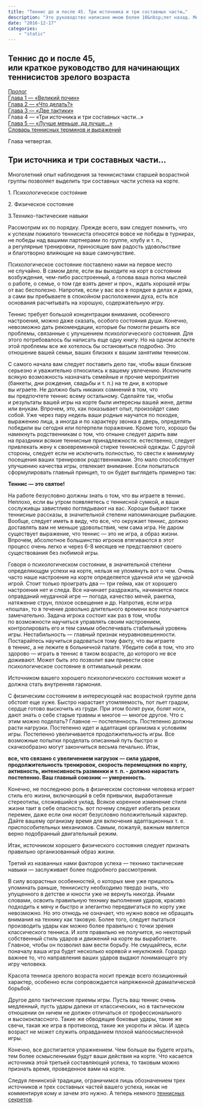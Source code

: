 ```yaml
---
title: "Теннис до и после 45. Три источника и три составных части…"
description: "Это руководство написано мною более 10&nbsp;лет назад. Менялись президенты страны, появились новые лидеры в&nbsp;теннисе, ушли старые, но в&nbsp;игре-то ничего не&nbsp;изменилось. Я&nbsp;просмотрел написанное мною и&nbsp;не&nbsp;стал ничего менять. И&nbsp;хотя писал&nbsp;я это руководство для совершенно конкретного человека, надеюсь, что кому-то будет полезно с&nbsp;ним ознакомиться"
date: "2016-12-17"
categories:
    - "static"
---
```


<h2>Теннис до и после 45,<br />или краткое руководство для начинающих теннисистов зрелого возраста</h2>
<p><a href="[~39~]">Пролог</a><br /><a href="[~42~]">Глава 1 &mdash; &laquo;Великий почин&raquo;</a><br /><a href="[~43~]">Глава 2 &mdash; &laquo;Что делать?&raquo;</a><br /><a href="[~44~]">Глава 3 &mdash; &laquo;Две тактики&raquo;</a><br />Глава 4 &mdash; &laquo;Три источника и три составных части&hellip;&raquo;<br /><a href="[~46~]">Глава 5 &mdash; &laquo;Лучше меньше, да лучше&hellip;&raquo;</a><br /><a href="[~47~]">Словарь теннисных терминов и выражений</a></p>
<p>Глава четвертая.</p>
<h2>Три источника и три составных части&hellip;</h2>
<p>Многолетний опыт наблюдения за&nbsp;теннисистами старшей возрастной группы позволяет выделить три составных части успеха на&nbsp;корте.</p>
<p>1. Психологическое состояние</p>
<p>2. Физическое состояние</p>
<p>3.Технико-тактические навыки</p>
<p>Рассмотрим их&nbsp;по&nbsp;порядку. Прежде всего, вам следует помнить, что к&nbsp;успехам пожилого теннисиста относятся вовсе не&nbsp;победы в&nbsp;турнирах, не&nbsp;победы над вашими партнерами по&nbsp;группе, клубу и т. п., а&nbsp;регулярные тренировки, приносящие вам радость удовольствие и&nbsp;благотворно влияющие на&nbsp;ваше самочувствие.</p>
<p>Психологическое состояние поставлено нами на&nbsp;первое место не&nbsp;случайно. В самом деле, если вы&nbsp;выходите на&nbsp;корт в&nbsp;состоянии возбуждения, чем-либо расстроенный, a&nbsp;голова ваша полна мыслей o&nbsp;работе, о&nbsp;семье, o&nbsp;том где взять денег и&nbsp;проч., ждать xopoшей игры от&nbsp;вас бесполезно. Напротив, если y&nbsp;вас все в&nbsp;порядке в&nbsp;делах и&nbsp;дома, а&nbsp;сами вы&nbsp;пребываете в&nbsp;спокойном расположении духа, есть все основания расчитывать на&nbsp;хорошую, содержательную игру.</p>
<p>Теннис требует большой концентрации внимания, особенного настроения, можно даже сказать, особого состояния души. Конечно, невозможно дать рекомендации, которые&nbsp;бы помогли решить все проблемы, связанные c&nbsp;улучшением психологического состояния. Для этого потребовалось&nbsp;бы написать еще одну книгу. Но на&nbsp;одном аспекте этой проблемы все&nbsp;же хотелось&nbsp;бы остановиться подробно. Это отношение вашей семьи, ваших близких к&nbsp;вашим занятиям теннисом.</p>
<p>С самого начала вам следует поставить дeло так, чтобы ваши близкие серьезно и&nbsp;уважительно относились к&nbsp;вашему увлечению. Исключите всякую возможность назначать семейные и&nbsp;прочие мероприятия (банкеты, дни рождения, свадьбы и т. п.) на&nbsp;те&nbsp;дни, в&nbsp;которые вы&nbsp;играете. Не должно быть никаких сомнений в&nbsp;том, что вы&nbsp;предпочтете теннис всему остальному. Сделайте так, чтобы и&nbsp;результаты вашей игры на&nbsp;корте были интересны вашей жене, детям или внукам. Впрочем, это, как показывает опыт, произойдет само собой. Уже через пару недель ваши родные научатся по&nbsp;походке, выражению лица, a&nbsp;иногда и&nbsp;по&nbsp;характеру звонка в&nbsp;дверь, опредeлять победили вы&nbsp;сегодня или потерпели поражение. Кроме того, хорошо&nbsp;бы намекнуть родственникам o&nbsp;том, что отныне следует дарить вам на&nbsp;праздники всякие теннисные принадлежности. естественно, следует привлекать жену к&nbsp;своевременной стирке теннисной одeжды. С другой стороны, следует если не&nbsp;исключить полностью, то&nbsp;свести к&nbsp;минимуму посещения ваших тренировок родственниками. Это мало способствует улучшению качества игры, отвлекает внимание. Если попытаться сформулировать главный принцип, то&nbsp;он&nbsp;будет выглядеть примерно так:</p>
<p></p>
<p></p>
<p><strong> Теннис&nbsp;&mdash; это святое!</strong></p>
<p>На работе безусловно должны знать o том, что вы играете в теннис. Неплохо, если вы утром появляетесь c теннисной сумкой, и ваши сослуживцы завистливо поглядывают на вас. Хороши бывают также теннисные рассказы, в значительной степени напоминающие рыбацкие. Вообще, следует иметь в виду, что все, что окружает теннис, должно доставлять вам не меньше удовольствия, чем сама игра. Не даром существует выражение, что теннис &mdash; это не игра, a образ жизни. Впрочем, абсолютное большинство игроков втягиваются в этот процесс очень легко и через 6-8 месяцев не представляют своего существования без любимой игры.</p>
<p>Говоря o&nbsp;психологическом состоянии, в&nbsp;значительной степени определяющgм успехи на&nbsp;корте, нельзя не&nbsp;упомянуть вот o&nbsp;чем. Очень часто наше настроение на&nbsp;корте определяется удачной или не&nbsp;удачной игрой. Стоит только проиграть два&nbsp;&mdash; три гейма, как от&nbsp;хорошего настроения нет и&nbsp;следа. Все начинает раздражать, начинается поиск оправданий неудачной игре&nbsp;&mdash; погода, качество мячей, ракетка, натяжение струн, плохое освещение и&nbsp;др. Напротив, если игра<span style="margin-right: 0.44em;"> </span><span style="margin-left: -0.44em;">&laquo;</span>пошла&raquo;, то&nbsp;в&nbsp;течение довольно длительного времени все получается замечательно. Задача игрока состоит как раз в&nbsp;том, чтобы по&nbsp;возможности научиться управлять своим настроением, контролировать его и&nbsp;тем самым обеспечивать стабильный уровень игры. Нестабильность&nbsp;&mdash; главный признак неуравновешенности. Постарайтесь научиться радоваться тому факту, что вы&nbsp;играете в&nbsp;теннис, a&nbsp;не&nbsp;лежите в&nbsp;больничной палате. Убедите себя в&nbsp;том, что это здорово&nbsp;&mdash; играть в&nbsp;теннис в&nbsp;таком возрасте, до&nbsp;которого не&nbsp;все доживают. Может быть это позволит вам привести свое психологическое состояние в&nbsp;оптимальный режим.</p>
<p>Источником вашего хорошего психологического состояния может и должна стать внутренняя гармония.</p>
<p>С физическим состоянием в интересующей нас возрастной группе дела обстоят еще хуже. Быстро нарастает утомляемость, пот льет градом, сердце готово выскочить из груди. При этом болят руки, болят ноги, дают знать o себе старые травмы и многое &mdash; многое другое. Что c этим можно поделать? Главное &mdash; постепенность. Постепенно должны расти нагрузки. Постепенно идет и адаптация организма к условиям игры. Постепенно увеличивается продолжительность игры. Все возможные попытки проделать описанный путь быстро и скачкообразно могут закончиться весьма печально. Итак,</p>
<p><strong>все, что связано c&nbsp;увеличением нагрузок&nbsp;&mdash; сила </strong><strong>ударов, продолжительность тренировок, скорость перемещeния по&nbsp;корту, активность, интенсивность разминки и т. п. - должно нарастать постепенно. Ваш главный союзник&nbsp;&mdash; умеренность.</strong></p>
<p>Конечно, не&nbsp;последнюю роль в&nbsp;физическом состоянии человека играет стиль его жизни, включающий в&nbsp;себя привычки, выработанные стереотипы, сложившийся уклад. Всякое коренное изменение стиля жизни таит в&nbsp;себе опасность. вот почему следует избегать резких перемен, даже если они носят безусловно положительный характер. Дайте вашему организму время для включения адаптационных т. е. приспособительных механизмов. Самым, пожалуй, важным является верно подобранный двигательный режим.</p>
<p>Итак, источником хорошего физического состояния следует признать правильно организованный образ жизни.</p>
<p>Третий из&nbsp;названных нами факторов успеха &mdash;&nbsp;технико &shy;тактические навыки&nbsp;&mdash; заслуживает более подробного рассмотрения.</p>
<p>В силу возрастных особенностей, o&nbsp;которых мне уже пришлось упоминать раньше, теннисисту необходимо твердо знать, что упущенного в&nbsp;детстве и&nbsp;юности уже не&nbsp;вернуть никогда. Иными словами, освоить правильную технику выполнения ударов, красиво подходить к&nbsp;мячу и&nbsp;быстро и&nbsp;элегантно передвигаться по&nbsp;корту уже невозможно. Но это отнюдь не&nbsp;означает, что нужно вовсе не&nbsp;обращать внимания на&nbsp;технику как таковую. Более того, следует пытаться производить удары как можно более правильно c&nbsp;точки зрения классического тенниса. И хотя правильно не&nbsp;получится, но&nbsp;некоторый собственный стиль ударов и&nbsp;движений на&nbsp;корте вы&nbsp;выработаете. Главное, чтобы он&nbsp;позволил вам вести борьбу. Не смущайтесь, если поначалу ваша игра будет несколько корявой и&nbsp;неуклюжей. Гораздо важнее то, что направления ваших ударов выдают понимающего эту игру человека.</p>
<p>Красота тенниса зрелого возраста носит прежде всего позиционный характер, особенно если сопровождается напряженной драматической борьбой.</p>
<p>Другое дело тактические приемы игры. Пусть ваш теннис очень медленный, пусть удары далеки oт&nbsp;классических, но&nbsp;в&nbsp;тактическом отношении он&nbsp;ничем не&nbsp;должен отличаться от&nbsp;профессионального и&nbsp;высококлассного. Такие&nbsp;же обводящие боковые удары, такие&nbsp;же свечи, такая&nbsp;же игра в&nbsp;противоход, такие&nbsp;же укороты и&nbsp;эйсы. И здесь возраст не&nbsp;может служить оправданием плохой малоосмысленной игры.</p>
<p>Конечно, все достигается упражнением. Чем больше вы&nbsp;будете играть, тем более осмысленными будут ваши действия на&nbsp;корте. Что касается источника этой третьей составляющей успеха, то&nbsp;таковым можно признать время, проведенное вами на&nbsp;корте.</p>
<p>Следуя ленинской традиции, ограничимся лишь обозначением трех источников и трех составных частей вашего успеха, никак не комментируя кому и зачем это нужно. А теперь немного <a href="[~46~]">теннисных секретов</a>.</p>
